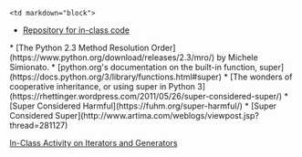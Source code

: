 	<td markdown="block">

* [Repository for in-class code](https://github.com/jversoza/p4a-spring-16-examples/tree/master/p4a-class23)

</td>
	<td markdown="block">
* [The Python 2.3 Method Resolution Order](https://www.python.org/download/releases/2.3/mro/) by Michele Simionato.
* [python.org's documentation on the built-in function, super](https://docs.python.org/3/library/functions.html#super)
* [The wonders of cooperative inheritance, or using super in Python 3](https://rhettinger.wordpress.com/2011/05/26/super-considered-super/)
* [Super Considered Harmful](https://fuhm.org/super-harmful/)
* [Super Considered Super](http://www.artima.com/weblogs/viewpost.jsp?thread=281127)
</td>
	<td markdown="block">

[In-Class Activity on Iterators and Generators](https://docs.google.com/a/nyu.edu/forms/d/1K0laFNeIHHlaMQYre5VQSQvXg5xhIujFl2glQRlD3D0/viewform)
</td>
